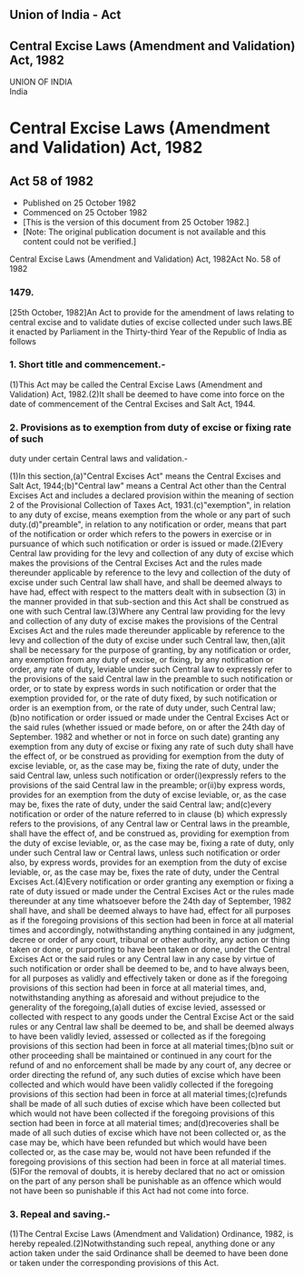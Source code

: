 ## Union of India - Act

## Central Excise Laws (Amendment and Validation) Act, 1982

UNION OF INDIA  
India

# Central Excise Laws (Amendment and Validation) Act, 1982

## Act 58 of 1982

  * Published on 25 October 1982 
  * Commenced on 25 October 1982 
  * [This is the version of this document from 25 October 1982.] 
  * [Note: The original publication document is not available and this content could not be verified.] 

Central Excise Laws (Amendment and Validation) Act, 1982Act No. 58 of 1982

### 1479.

[25th October, 1982]An Act to provide for the amendment of laws relating to
central excise and to validate duties of excise collected under such laws.BE
it enacted by Parliament in the Thirty-third Year of the Republic of India as
follows

### 1. Short title and commencement.-

(1)This Act may be called the Central Excise Laws (Amendment and Validation)
Act, 1982.(2)It shall be deemed to have come into force on the date of
commencement of the Central Excises and Salt Act, 1944.

### 2. Provisions as to exemption from duty of excise or fixing rate of such
duty under certain Central laws and validation.-

(1)In this section,(a)"Central Excises Act" means the Central Excises and Salt
Act, 1944;(b)"Central law" means a Central Act other than the Central Excises
Act and includes a declared provision within the meaning of section 2 of the
Provisional Collection of Taxes Act, 1931.(c)"exemption", in relation to any
duty of excise, means exemption from the whole or any part of such
duty.(d)"preamble", in relation to any notification or order, means that part
of the notification or order which refers to the powers in exercise or in
pursuance of which such notification or order is issued or made.(2)Every
Central law providing for the levy and collection of any duty of excise which
makes the provisions of the Central Excises Act and the rules made thereunder
applicable by reference to the levy and collection of the duty of excise under
such Central law shall have, and shall be deemed always to have had, effect
with respect to the matters dealt with in subsection (3) in the manner
provided in that sub-section and this Act shall be construed as one with such
Central law.(3)Where any Central law providing for the levy and collection of
any duty of excise makes the provisions of the Central Excises Act and the
rules made thereunder applicable by reference to the levy and collection of
the duty of excise under such Central law, then,(a)it shall be necessary for
the purpose of granting, by any notification or order, any exemption from any
duty of excise, or fixing, by any notification or order, any rate of duty,
leviable under such Central law to expressly refer to the provisions of the
said Central law in the preamble to such notification or order, or to state by
express words in such notification or order that the exemption provided for,
or the rate of duty fixed, by such notification or order is an exemption from,
or the rate of duty under, such Central law;(b)no notification or order issued
or made under the Central Excises Act or the said rules (whether issued or
made before, on or after the 24th day of September. 1982 and whether or not in
force on such date) granting any exemption from any duty of excise or fixing
any rate of such duty shall have the effect of, or be construed as providing
for exemption from the duty of excise leviable, or, as the case may be, fixing
the rate of duty, under the said Central law, unless such notification or
order(i)expressly refers to the provisions of the said Central law in the
preamble; or(ii)by express words, provides for an exemption from the duty of
excise leviable, or, as the case may be, fixes the rate of duty, under the
said Central law; and(c)every notification or order of the nature referred to
in clause (b) which expressly refers to the provisions, of any Central law or
Central laws in the preamble, shall have the effect of, and be construed as,
providing for exemption from the duty of excise leviable, or, as the case may
be, fixing a rate of duty, only under such Central law or Central laws, unless
such notification or order also, by express words, provides for an exemption
from the duty of excise leviable, or, as the case may be, fixes the rate of
duty, under the Central Excises Act.(4)Every notification or order granting
any exemption or fixing a rate of duty issued or made under the Central
Excises Act or the rules made thereunder at any time whatsoever before the
24th day of September, 1982 shall have, and shall be deemed always to have
had, effect for all purposes as if the foregoing provisions of this section
had been in force at all material times and accordingly, notwithstanding
anything contained in any judgment, decree or order of any court, tribunal or
other authority, any action or thing taken or done, or purporting to have been
taken or done, under the Central Excises Act or the said rules or any Central
law in any case by virtue of such notification or order shall be deemed to be,
and to have always been, for all purposes as validly and effectively taken or
done as if the foregoing provisions of this section had been in force at all
material times, and, notwithstanding anything as aforesaid and without
prejudice to the generality of the foregoing,(a)all duties of excise levied,
assessed or collected with respect to any goods under the Central Excise Act
or the said rules or any Central law shall be deemed to be, and shall be
deemed always to have been validly levied, assessed or collected as if the
foregoing provisions of this section had been in force at all material
times;(b)no suit or other proceeding shall be maintained or continued in any
court for the refund of and no enforcement shall be made by any court of, any
decree or order directing the refund of, any such duties of excise which have
been collected and which would have been validly collected if the foregoing
provisions of this section had been in force at all material times;(c)refunds
shall be made of all such duties of excise which have been collected but which
would not have been collected if the foregoing provisions of this section had
been in force at all material times; and(d)recoveries shall be made of all
such duties of excise which have not been collected or, as the case may be,
which have been refunded but which would have been collected or, as the case
may be, would not have been refunded if the foregoing provisions of this
section had been in force at all material times.(5)For the removal of doubts,
it is hereby declared that no act or omission on the part of any person shall
be punishable as an offence which would not have been so punishable if this
Act had not come into force.

### 3. Repeal and saving.-

(1)The Central Excise Laws (Amendment and Validation) Ordinance, 1982, is
hereby repealed.(2)Notwithstanding such repeal, anything done or any action
taken under the said Ordinance shall be deemed to have been done or taken
under the corresponding provisions of this Act.

